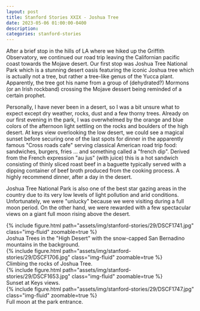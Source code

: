 ```yaml
---
layout: post
title: Stanford Stories XXIX - Joshua Tree
date: 2023-05-06 01:00:00-0400
description:
categories: stanford-stories
---
```


After a brief stop in the hills of LA where we hiked up the Griffith Observatory,
we continued our road trip leaving the Californian pacific coast towards the
Mojave desert. Our first stop was Joshua Tree National Park which is a stunning desert oasis
featuring the iconic Joshua tree which is actually not a tree, but rather
a tree-like genus of the Yucca plant.
Apparently, the tree got his name from a group of (dehydrated?) Mormons
(or an Irish rockband) crossing the Mojave dessert being reminded of a certain prophet.

Personally, I have never been in a desert, so I was a bit unsure what to expect
except dry weather, rocks, dust and a few thorny trees.
Already on our first evening in the park, I was overwhelmed by the orange and blue
colors of the afternoon light settling on the rocks and boulders of the high desert.
At keys view overlooking the low desert, we could see a magical sunset before
securing one of the last spots for dinner in the apparently famous "Cross roads cafe"
serving classical American road trip food: sandwiches, burgers, fries ... and something
called a "french dip".
Derived from the French expression "au jus" (with juice) this is a hot sandwich
consisting of thinly sliced roast beef in a baguette typically served with a
dipping container of beef broth produced from the cooking process.
A highly recommend dinner, after a day in the desert.

Joshua Tree National Park is also one of the best star gazing areas in the country
due to its very low levels of light pollution and arid conditions.
Unfortunately, we were "unlucky" because we were visiting during a full moon period.
On the other hand, we were rewarded with a few spectacular views on a giant full moon
rising above the desert.

<div class="row mt-3">
    <div class="col-sm mt-3 mt-md-0">
        {% include figure.html path="assets/img/stanford-stories/29/DSCF1741.jpg" class="img-fluid" zoomable=true %}
    </div>
</div>
<div class="caption">
    Joshua Trees in the "High Desert" with the snow-capped San Bernadino mountains in the background.
</div>

<div class="row mt-3">
    <div class="col-sm mt-3 mt-md-0">
        {% include figure.html path="assets/img/stanford-stories/29/DSCF1706.jpg" class="img-fluid" zoomable=true %}
    </div>
</div>
<div class="caption">
    Climbing the rocks of Joshua Tree.
</div>

<div class="row mt-3">
    <div class="col-sm mt-3 mt-md-0">
        {% include figure.html path="assets/img/stanford-stories/29/DSCF1653.jpg" class="img-fluid" zoomable=true %}
    </div>
</div>
<div class="caption">
    Sunset at Keys views.
</div>

<div class="row mt-3">
    <div class="col-sm mt-3 mt-md-0">
        {% include figure.html path="assets/img/stanford-stories/29/DSCF1747.jpg" class="img-fluid" zoomable=true %}
    </div>
</div>
<div class="caption">
    Full moon at the park entrance.
</div>
